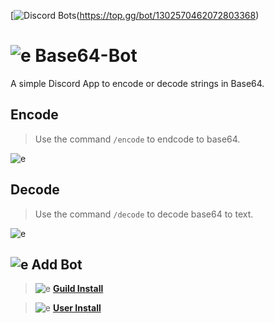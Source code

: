 [![Discord Bots](https://top.gg/api/widget/1302570462072803368.svg)(https://top.gg/bot/1302570462072803368)

# ![e](https://cdn.discordapp.com/emojis/1304172810532290560.webp?size=44&quality=lossless) Base64-Bot
A simple Discord App to encode or decode strings in Base64.

## Encode 
> Use the command `/encode` to endcode to base64.
> 
![e](https://cdn.discordapp.com/attachments/1304137061770592307/1304520667143737447/walNeWC.png?ex=672fb10b&is=672e5f8b&hm=79ad7169c52b09d35ee94ac57110bf240eaa5d3b4e2e0f0c076e12896d0c17f2&)

## Decode 
> Use the command `/decode` to decode base64 to text.
> 
![e](https://cdn.discordapp.com/attachments/1304137061770592307/1304521192706674730/byIOnQD.png?ex=672fb189&is=672e6009&hm=453c2061f6d32042aa159752a394f0578e7ecdfde2524ad68506034f4ab80709&)

## ![e](https://cdn.discordapp.com/emojis/917851411218313236.webp?size=96&quality=lossless) Add Bot
> ![e](https://cdn.discordapp.com/emojis/1304496914485608558.webp?size=20&quality=lossless) [**Guild Install**](https://discord.com/oauth2/authorize?client_id=1302570462072803368&permissions=262144&integration_type=0&scope=bot+applications.commands)

> ![e](https://cdn.discordapp.com/emojis/1304496405141913630.webp?size=20&quality=lossless) [**User Install**](https://discord.com/oauth2/authorize?client_id=1302570462072803368&integration_type=1&scope=applications.commands)


